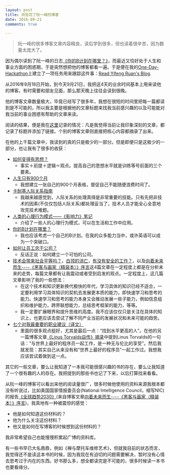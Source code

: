 ```yaml
---
layout: post
title: 浏览完了阮一峰的博客
date: 2016-09-21
comments: true

---
```


> 阮一峰的很多博客文章内容精良，读后学到很多，但也读着很辛苦，因为数量太庞大了。

因为偶尔读到了阮一峰的日志[《你的B计划在哪里？》](http://www.ruanyifeng.com/blog/2016/03/plan-b.html)，而最近又恰好处于人生和事业方面的困惑期，于是突然想把他的博客都看一遍。于是便在我的[One-Day-Hackathon](https://github.com/yaobinwen/one-day-hackathon)上建立了一项任务用来跟踪这件事：[Read Yifeng Ruan's Blog](https://github.com/yaobinwen/one-day-hackathon/tree/master/projects/2016_09_18_read_yifeng_ruan_blog).

从2016年9月18日开始，到今天9月21日，我把这4天的业余时间基本上用来读他的博客。有时需要和朋友见面，那么那天晚上往往会读到很晚。

他的博客文章数量极大，毕竟已经写了很多年，我想在很短的时间里把每一篇都读到是不可能的，所以我主要是根据他的文章标题来找我当前感兴趣的以及可能能对我当前的事业困惑有帮助的文章来读。

阅读的结果，便是我在[这里](https://github.com/yaobinwen/one-day-hackathon/tree/master/projects/2016_09_18_read_yifeng_ruan_blog)记录的情况：凡是我觉得当前让我印象深刻的文章，都记录了标题并添加了链接。个别的博客文章则直接把核心内容都摘录了出来。

在他的上千篇文章中，我读到的真的只是极少的一部分。但是即便只是这极少的一部分，也让我有了很多的收获：

* [如何变得有思想？](http://www.ruanyifeng.com/blog/2006/12/how_to_get_an_idea.html)
    * 事实＋前提＋逻辑＝观点。提高自己的思想水平就是训练等号前面的三个要素。
* [人生只有900个月](http://www.ruanyifeng.com/blog/2011/05/900-month_lifespan)
    * 我想建立一张自己的900个月表格，督促自己不能随便浪费时间了。
* [卡耐基人际关系指南](http://www.ruanyifeng.com/blog/2012/06/how_to_win_friends_and_influence_people.html)
    * 我越来越感觉到，人际关系的处理真得是非常重要的技能。只有先把非技术的因素(不仅仅包括人际关系)都处理妥当了，技术人员才能全心全意地攻克技术难题。
* [人类的心理行为模式——《影响力》笔记](http://www.ruanyifeng.com/blog/2013/08/influence_the_psychology_of_persuasion.html)
    * 介绍了一些人的心理行为模式，可以在生活和工作中应用。
* [你的B计划在哪里？](http://www.ruanyifeng.com/blog/2016/03/plan-b.html)
    * 我也应该考虑一个自己的B计划。在我的众多能力当中，或许英语可以成为一个突破口。
* [如何让员工忠于公司？](http://www.ruanyifeng.com/blog/2010/06/how_to_keep_someone_with_you_forever.html)
    * 反话正说：如何建立一个可怕的公司。
* [技术会带来社会平等吗？](http://www.ruanyifeng.com/blog/2016/03/techonology-vs-equality.html)，[白领的消亡](http://www.ruanyifeng.com/blog/2016/01/white-collar.html)，[有没有安全的工作？](http://www.ruanyifeng.com/blog/2015/12/safe-job.html)，以及[向着未来而生----《黑客与画家（精装本）》序言](http://www.ruanyifeng.com/blog/2013/11/being-toward-future.html)这4篇文章在一定程度上都是在分析未来的走势，每篇文章都有让我震动或者受到启发的观点。一定程度上，这几篇文章影响了我的一些想法：
    * 在这个技术和知识更新换代极快的年代，学习具体的知识已经不适合，一定要利用学习具体知识的契机去发展更本质的能力，即快速学习和思考的能力。快速学习和思考的能力本身又会推动发展一些子能力，例如信息组织和维护能力，跨界联想能力，总结思考框架的能力，等等。
    * 我一定要扩展眼界和提升思维的高度。我不应该仅仅只是关注在具体的知识上，也更应该去尝试了解不同产业当前的发展状况和未来可能的趋势。
* [七个对我最重要的职业建议（译文）](http://www.ruanyifeng.com/blog/2015/09/career-advice.html)
    * 里面的很多观点挺好，尤其是最后一点：“找到水平更高的人”。在他的另一篇博客文章[《Linus Torvalds自传》摘录](http://www.ruanyifeng.com/blog/2012/09/linus_torvalds.html)中提到Linus Torvalds的一句话：“与世界上最好的程序员一起工作，是一种无与伦比的享受”。然后我就发现：其实自己从来没有和“世界上最好的程序员”一起工作过。我想我应该尝试着做到这一点。

其它的一些文章，要么让我知道了一本我可能很感兴趣的书的存在，要么让我知道了一个很有趣的人的存在。我把提到的那些书也记了下来，以后打算找来看看。

从阮一峰的博客可以看出来他的阅读量很广，很多时候他使用的资料来源我根本都没有听说过，比如美国国家情报委员会(National Intelligence Council，缩写NIC)的报告[《全球趋势2030》](http://news.sina.com.cn/w/2012-12-11/080125781044.shtml)(来自博客文章[向着未来而生----《黑客与画家（精装本）》序言](http://www.ruanyifeng.com/blog/2013/11/being-toward-future.html))，我真地有一种被震惊的感觉：
* 他是如何知道这份材料的？
* 他为什么关注这份材料？
* 他又是如何在写博客的时候想到这份材料的？

我非常希望自己也能慢慢积累起广博的资料库。

有一些书早已大名鼎鼎，例如《禅与摩托车维修艺术》，但就我目前的状态而言，我觉得还不是读这本书的时候，因为我现在有迫切的问题需要解决，暂时没有心情去思考过于内在的东西。好书那么多，想全都读完是不可能的，很多时候读一本书也要看缘分。
